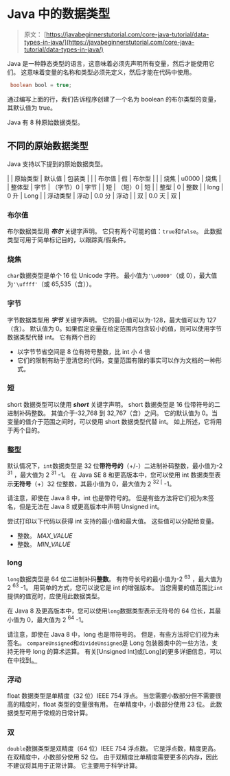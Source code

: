 # Java 中的数据类型

> 原文： [https://javabeginnerstutorial.com/core-java-tutorial/data-types-in-java/](https://javabeginnerstutorial.com/core-java-tutorial/data-types-in-java/)

Java 是一种静态类型的语言，这意味着必须先声明所有变量，然后才能使用它们。 这意味着变量的名称和类型必须先定义，然后才能在代码中使用。

```java
 boolean bool = true;
```

通过编写上面的行，我们告诉程序创建了一个名为 boolean 的布尔类型的变量，其默认值为 true。

Java 有 8 种原始数据类型。

## 不同的原始数据类型

Java 支持以下提到的原始数据类型。

|  | 原始类型 | 默认值 | 包装类 |
|  | 布尔值 | 假 | 布尔型 |
|  | 烧焦 | u0000 | 烧焦 |
| 整体型 | 字节 | （字节）0 | 字节 |
| 短 | （短）0 | 短 |
| 整型 | 0 | 整数 |
| long | 0 升 | Long |
| 浮动类型 | 浮动 | 0.0 分 | 浮动 |
| 双 | 0.0 天 | 双 |

### 布尔值

布尔数据类型用 ***布尔*** 关键字声明。 它只有两个可能的值：`true`和`false`。 此数据类型可用于简单标记目的，以跟踪真/假条件。

### 烧焦

`char`数据类型是单个 16 位 Unicode 字符。 最小值为`'\u0000'`（或 0），最大值为`'\uffff'`（或 65,535（含））。

### 字节

字节数据类型用 ***字节*** 关键字声明。 它的最小值可以为-128，最大值可以为 127（含）。 默认值为 0。如果假定变量在给定范围内包含较小的值，则可以使用字节数据类型代替 int。 它有两个目的

*   以字节节省空间是 8 位有符号整数，比 int 小 4 倍
*   它们的限制有助于澄清您的代码，变量范围有限的事实可以作为文档的一种形式。

### 短

short 数据类型可以使用 ***short*** 关键字声明。 short 数据类型是 16 位带符号的二进制补码整数。 其值介于-32,768 到 32,767（含）之间。 它的默认值为 0。当变量的值介于范围之间时，可以使用 short 数据类型代替 int。 如上所述，它将用于两个目的。

### 整型

默认情况下，`int`数据类型是 32 位**带符号的**（+/-）二进制补码整数，最小值为-2 <sup>31</sup> ，最大值为 2 <sup>31</sup> -1。 在 Java SE 8 和更高版本中，您可以使用 int 数据类型表示**无符号**（+）32 位整数，其最小值为 0，最大值为 2 <sup>32 [</sup> -1。

请注意，即使在 Java 8 中，int 也是带符号的。 但是有些方法将它们视为未签名，但是无法在 Java 8 或更高版本中声明 Unsigned int。

尝试打印以下代码以获得 int 支持的最小值和最大值。 这些值可以分配给变量。

*   整数。 *MAX_VALUE*
*   整数。 *MIN_VALUE*

### long

`long`数据类型是 64 位二进制补码**整数**。 有符号长号的最小值为-2 <sup>63</sup> ，最大值为 2 <sup>63</sup> -1。 用简单的方式，您可以说它是 int 的增强版本。 当您需要的值范围比`int`提供的值宽时，应使用此数据类型。

在 Java 8 及更高版本中，您可以使用`long`数据类型表示无符号的 64 位长，其最小值为 0，最大值为 2 <sup>64</sup> -1。

请注意，即使在 Java 8 中，long 也是带符号的。 但是，有些方法将它们视为未签名。 `compareUnsigned`和`divideUnsigned`是 Long 包装器类中的一些方法，支持无符号 long 的算术运算。 有关[Unsigned Int]或[Long]的更多详细信息，可以在中找到[。](https://blogs.oracle.com/darcy/unsigned-integer-arithmetic-api-now-in-jdk-8)

### 浮动

float 数据类型是单精度（32 位）IEEE 754 浮点。 当您需要小数部分但不需要很高的精度时，float 类型的变量很有用。 在单精度中，小数部分使用 23 位。 此数据类型可用于常规的日常计算。

### 双

`double`数据类型是双精度（64 位）IEEE 754 浮点数。 它是浮点数，精度更高。 在双精度中，小数部分使用 52 位。 由于双精度比单精度需要更多的内存，因此不建议将其用于正常计算。 它主要用于科学计算。

